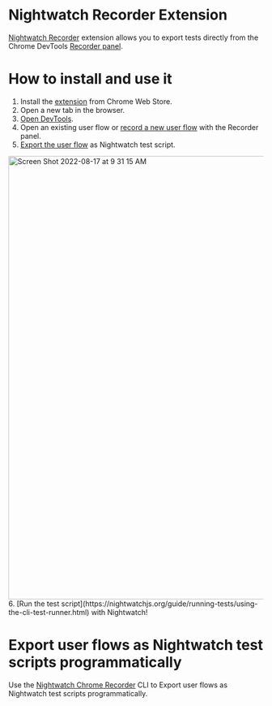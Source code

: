 # Nightwatch Recorder Extension

[Nightwatch Recorder](https://chrome.google.com/webstore/detail/nightwatch-chrome-recorde/nhbccjfogdgkahamfohokdhcnemjafjk) extension allows you to export tests directly from the Chrome DevTools [Recorder panel](https://goo.gle/devtools-recorder).

# How to install and use it

1. Install the [extension](https://chrome.google.com/webstore/detail/nightwatch-chrome-recorde/nhbccjfogdgkahamfohokdhcnemjafjk) from Chrome Web Store. 
2. Open a new tab in the browser.
3. [Open DevTools](https://developer.chrome.com/docs/devtools/open/).
4. Open an existing user flow or [record a new user flow](https://goo.gle/devtools-recorder) with the Recorder panel.
5. [Export the user flow](https://developer.chrome.com/docs/devtools/recorder/reference/#export-flows) as Nightwatch test script. 
  <img width="873" alt="Screen Shot 2022-08-17 at 9 31 15 AM" src="https://user-images.githubusercontent.com/5917927/185052858-44ba664a-33e4-48e3-83f3-83ff295d4d52.png">
6. [Run the test script](https://nightwatchjs.org/guide/running-tests/using-the-cli-test-runner.html) with Nightwatch!

# Export user flows as Nightwatch test scripts programmatically

Use the [Nightwatch Chrome Recorder](https://github.com/nightwatchjs/nightwatch-chrome-recorder) CLI to Export user flows as Nightwatch test scripts programmatically. 
